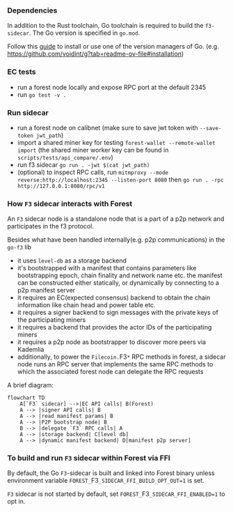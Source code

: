 ### Dependencies

In addition to the Rust toolchain, Go toolchain is required to build the
`f3-sidecar`. The Go version is specified in `go.mod`.

Follow this [guide](https://go.dev/doc/install) to install or use one of the version managers of Go.
(e.g. https://github.com/voidint/g?tab=readme-ov-file#installation)

### EC tests

- run a forest node locally and expose RPC port at the default 2345
- run `go test -v .`

### Run sidecar

- run a forest node on calibnet (make sure to save jwt token with
  `--save-token jwt_path`)
- import a shared miner key for testing `forest-wallet --remote-wallet import`
  (the shared miner worker key can be found in `scripts/tests/api_compare/.env`)
- run f3 sidecar `go run . -jwt $(cat jwt_path)`
- (optional) to inspect RPC calls, run
  `mitmproxy --mode reverse:http://localhost:2345 --listen-port 8080` then
  `go run . -rpc http://127.0.0.1:8080/rpc/v1`

### How `F3` sidecar interacts with Forest

An `F3` sidecar node is a standalone node that is a part of a p2p network and
participates in the f3 protocol.

Besides what have been handled internally(e.g. p2p communications) in the
`go-f3` lib

- it uses `level-db` as a storage backend
- it's bootstrapped with a manifest that contains parameters like bootstrapping
  epoch, chain finality and network name etc. the manifest can be constructed
  either statically, or dynamically by connecting to a p2p manifest server
- it requires an EC(expected consensus) backend to obtain the chain information
  like chain head and power table etc.
- it requires a signer backend to sign messages with the private keys of the
  participating miners
- it requires a backend that provides the actor IDs of the participating miners
- it requires a p2p node as bootstrapper to discover more peers via Kademlia
- additionally, to power the `Filecoin.`F3`*` RPC methods in forest, a sidecar
  node runs an RPC server that implements the same RPC methods to which the
  associated forest node can delegate the RPC requests

A brief diagram:

```mermaid
flowchart TD
    A[`F3` sidecar] -->|EC API calls| B(Forest)
    A --> |signer API calls| B
    A --> |read manifest params| B
    A --> |P2P bootstrap node| B
    B --> |delegate `F3` RPC calls| A
    A --> |storage backend| C[level db]
    A --> |dynamic manifest backend| D[manifest p2p server]
```

### To build and run `F3` sidecar within Forest via FFI

By default, the Go `F3`-sidecar is built and linked into Forest binary unless
environment variable `FOREST_`F3`_SIDECAR_FFI_BUILD_OPT_OUT=1` is set.

`F3` sidecar is not started by default, set `FOREST_`F3`_SIDECAR_FFI_ENABLED=1` to
opt in.
